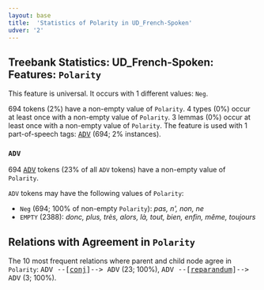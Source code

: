 ```yaml
---
layout: base
title:  'Statistics of Polarity in UD_French-Spoken'
udver: '2'
---
```


## Treebank Statistics: UD_French-Spoken: Features: `Polarity`

This feature is universal.
It occurs with 1 different values: `Neg`.

694 tokens (2%) have a non-empty value of `Polarity`.
4 types (0%) occur at least once with a non-empty value of `Polarity`.
3 lemmas (0%) occur at least once with a non-empty value of `Polarity`.
The feature is used with 1 part-of-speech tags: <tt><a href="fr_spoken-pos-ADV.html">ADV</a></tt> (694; 2% instances).

### `ADV`

694 <tt><a href="fr_spoken-pos-ADV.html">ADV</a></tt> tokens (23% of all `ADV` tokens) have a non-empty value of `Polarity`.

`ADV` tokens may have the following values of `Polarity`:

* `Neg` (694; 100% of non-empty `Polarity`): <em>pas, n', non, ne</em>
* `EMPTY` (2388): <em>donc, plus, très, alors, là, tout, bien, enfin, même, toujours</em>

## Relations with Agreement in `Polarity`

The 10 most frequent relations where parent and child node agree in `Polarity`:
<tt>ADV --[<tt><a href="fr_spoken-dep-conj.html">conj</a></tt>]--> ADV</tt> (23; 100%),
<tt>ADV --[<tt><a href="fr_spoken-dep-reparandum.html">reparandum</a></tt>]--> ADV</tt> (3; 100%).

